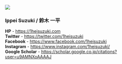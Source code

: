 ![](https://1heisuzuki.com/img/multires/works_20211129_1164w.jpg)

### Ippei Suzuki / 鈴木 一平
**HP** - https://1heisuzuki.com  
**Twitter** - https://twitter.com/1heisuzuki  
**Facebook** - https://www.facebook.com/1heisuzuki  
**Instagram** - https://www.instagram.com/1heisuzuki/  
**Google Scholar** - https://scholar.google.co.jp/citations?user=u9AMNXoAAAAJ

<!--
**1heisuzuki/1heisuzuki** is a ✨ _special_ ✨ repository because its `README.md` (this file) appears on your GitHub profile.

Here are some ideas to get you started:

- 🔭 I’m currently working on ...
- 🌱 I’m currently learning ...
- 👯 I’m looking to collaborate on ...
- 🤔 I’m looking for help with ...
- 💬 Ask me about ...
- 📫 How to reach me: ...
- 😄 Pronouns: ...
- ⚡ Fun fact: ...
-->

